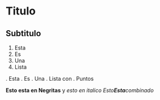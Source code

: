 # Titulo
## Subtitulo

1. Esta
2. Es
3. Una 
4. Lista

. Esta 
. Es
. Una 
. Lista con
. Puntos

**Esto esta en Negritas** y *esto en italico*
*Esto**Esta**combinado*




